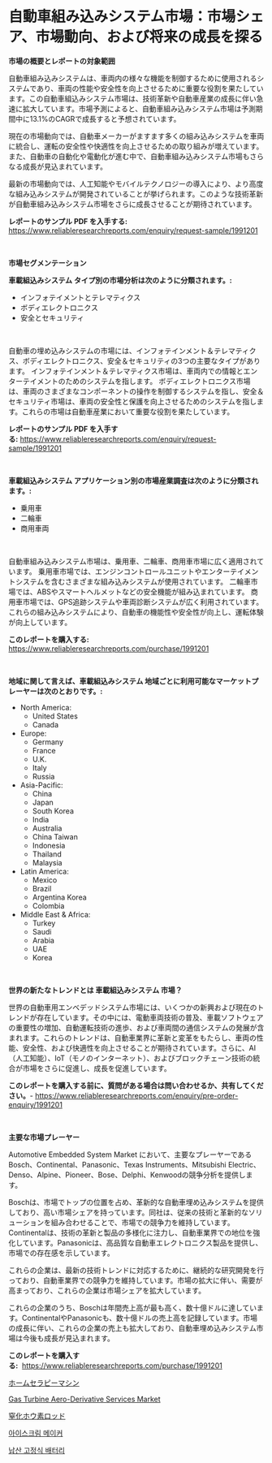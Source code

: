 <p><h1>自動車組み込みシステム市場：市場シェア、市場動向、および将来の成長を探る</h1></p><p><strong>市場の概要とレポートの対象範囲</strong></p>
<p><p>自動車組み込みシステムは、車両内の様々な機能を制御するために使用されるシステムであり、車両の性能や安全性を向上させるために重要な役割を果たしています。この自動車組込みシステム市場は、技術革新や自動車産業の成長に伴い急速に拡大しています。市場予測によると、自動車組み込みシステム市場は予測期間中に13.1%のCAGRで成長すると予想されています。</p><p>現在の市場動向では、自動車メーカーがますます多くの組み込みシステムを車両に統合し、運転の安全性や快適性を向上させるための取り組みが増えています。また、自動車の自動化や電動化が進む中で、自動車組み込みシステム市場もさらなる成長が見込まれています。</p><p>最新の市場動向では、人工知能やモバイルテクノロジーの導入により、より高度な組み込みシステムが開発されていることが挙げられます。このような技術革新が自動車組み込みシステム市場をさらに成長させることが期待されています。</p></p>
<p><strong>レポートのサンプル PDF を入手する:</strong> <a href="https://www.reliableresearchreports.com/enquiry/request-sample/1991201">https://www.reliableresearchreports.com/enquiry/request-sample/1991201</a></p>
<p>&nbsp;</p>
<p><strong>市場セグメンテーション</strong></p>
<p><strong>車載組込みシステム タイプ別の市場分析は次のように分類されます。:</strong></p>
<p><ul><li>インフォテイメントとテレマティクス</li><li>ボディエレクトロニクス</li><li>安全とセキュリティ</li></ul></p>
<p>&nbsp;</p>
<p><p>自動車の埋め込みシステムの市場には、インフォテインメント＆テレマティクス、ボディエレクトロニクス、安全＆セキュリティの3つの主要なタイプがあります。 インフォテインメント＆テレマティクス市場は、車両内での情報とエンターテイメントのためのシステムを指します。 ボディエレクトロニクス市場は、車両のさまざまなコンポーネントの操作を制御するシステムを指し、安全＆セキュリティ市場は、車両の安全性と保護を向上させるためのシステムを指します。これらの市場は自動車産業において重要な役割を果たしています。</p></p>
<p><strong>レポートのサンプル PDF を入手する:</strong>&nbsp;<a href="https://www.reliableresearchreports.com/enquiry/request-sample/1991201">https://www.reliableresearchreports.com/enquiry/request-sample/1991201</a></p>
<p>&nbsp;</p>
<p><strong> 車載組込みシステム アプリケーション別の市場産業調査は次のように分類されます。:</strong></p>
<p><ul><li>乗用車</li><li>二輪車</li><li>商用車両</li></ul></p>
<p>&nbsp;</p>
<p><p>自動車組み込みシステム市場は、乗用車、二輪車、商用車市場に広く適用されています。 乗用車市場では、エンジンコントロールユニットやエンターテイメントシステムを含むさまざまな組み込みシステムが使用されています。 二輪車市場では、ABSやスマートヘルメットなどの安全機能が組み込まれています。 商用車市場では、GPS追跡システムや車両診断システムが広く利用されています。 これらの組み込みシステムにより、自動車の機能性や安全性が向上し、運転体験が向上しています。</p></p>
<p><strong>このレポートを購入する:</strong>&nbsp; <a href="https://www.reliableresearchreports.com/purchase/1991201">https://www.reliableresearchreports.com/purchase/1991201</a></p>
<p>&nbsp;</p>
<p><strong>地域に関して言えば、車載組込みシステム 地域ごとに利用可能なマーケットプレーヤーは次のとおりです。:</strong></p>
<p><ul>
    <li>
        North America:
        <ul>
            <li>United States</li>
            <li>Canada</li>
        </ul>
    </li>
    <li>
        Europe:
        <ul>
            <li>Germany</li>
            <li>France</li>
            <li>U.K.</li>
            <li>Italy</li>
            <li>Russia</li>
        </ul>
    </li>
    <li>
        Asia-Pacific:
        <ul>
            <li>China</li>
            <li>Japan</li>
            <li>South Korea</li>
            <li>India</li>
            <li>Australia</li>
            <li>China Taiwan</li>
            <li>Indonesia</li>
            <li>Thailand</li>
            <li>Malaysia</li>
        </ul>
    </li>
    <li>
        Latin America:
        <ul>
            <li>Mexico</li>
            <li>Brazil</li>
            <li>Argentina Korea</li>
            <li>Colombia</li>
        </ul>
    </li>
    <li>
        Middle East & Africa:
        <ul>
            <li>Turkey</li>
            <li>Saudi</li>
            <li>Arabia</li>
            <li>UAE</li>
            <li>Korea</li>
        </ul>
    </li>
    </ul></p>
<p>&nbsp;</p>
<p><strong>世界の新たなトレンドとは 車載組込みシステム 市場？</strong></p>
<p><p>世界の自動車用エンベデッドシステム市場には、いくつかの新興および現在のトレンドが存在しています。その中には、電動車両技術の普及、車載ソフトウェアの重要性の増加、自動運転技術の進歩、および車両間の通信システムの発展が含まれます。これらのトレンドは、自動車業界に革新と変革をもたらし、車両の性能、安全性、および快適性を向上させることが期待されています。さらに、AI（人工知能）、IoT（モノのインターネット）、およびブロックチェーン技術の統合が市場をさらに促進し、成長を促進しています。</p></p>
<p><strong>このレポートを購入する前に、質問がある場合は問い合わせるか、共有してください。</strong>- <a href="https://www.reliableresearchreports.com/enquiry/pre-order-enquiry/1991201">https://www.reliableresearchreports.com/enquiry/pre-order-enquiry/1991201</a></p>
<p>&nbsp;</p>
<p><strong>主要な市場プレーヤー</strong></p>
<p><p>Automotive Embedded System Market において、主要なプレーヤーであるBosch、Continental、Panasonic、Texas Instruments、Mitsubishi Electric、Denso、Alpine、Pioneer、Bose、Delphi、Kenwoodの競争分析を提供します。 </p><p>Boschは、市場でトップの位置を占め、革新的な自動車埋め込みシステムを提供しており、高い市場シェアを持っています。同社は、従来の技術と革新的なソリューションを組み合わせることで、市場での競争力を維持しています。 Continentalは、技術の革新と製品の多様化に注力し、自動車業界での地位を強化しています。Panasonicは、高品質な自動車エレクトロニクス製品を提供し、市場での存在感を示しています。 </p><p>これらの企業は、最新の技術トレンドに対応するために、継続的な研究開発を行っており、自動車業界での競争力を維持しています。市場の拡大に伴い、需要が高まっており、これらの企業は市場シェアを拡大しています。 </p><p>これらの企業のうち、Boschは年間売上高が最も高く、数十億ドルに達しています。ContinentalやPanasonicも、数十億ドルの売上高を記録しています。市場の成長に伴い、これらの企業の売上も拡大しており、自動車埋め込みシステム市場は今後も成長が見込まれます。</p></p>
<p><strong>このレポートを購入する:</strong>&nbsp;&nbsp;<a href="https://www.reliableresearchreports.com/purchase/1991201">https://www.reliableresearchreports.com/purchase/1991201</a></p>
<p><p><a href="https://medium.com/@kamdeall7845/%E3%83%9B%E3%83%BC%E3%83%A0%E3%82%BB%E3%83%A9%E3%83%94%E3%83%BC%E6%A9%9F%E5%99%A8%E5%B8%82%E5%A0%B4-%E7%A8%AE%E9%A1%9E-%E7%94%A8%E9%80%94-%E5%9C%B0%E7%90%86%E3%81%AB%E3%82%88%E3%82%8B%E5%8C%85%E6%8B%AC%E7%9A%84%E3%81%AA%E8%A9%95%E4%BE%A1-cf164825fa77">ホームセラピーマシン</a></p><p><a href="https://www.linkedin.com/pulse/global-gas-turbine-aero-derivative-services-market-types-applications-qtsfe?trackingId=py%2FJQrPh%2FUFC%2BAigUx0cdA%3D%3D">Gas Turbine Aero-Derivative Services Market</a></p><p><a href="https://medium.com/@hazelnutt83/%E3%83%9B%E3%82%A6%E7%B4%A0%E7%AA%92%E5%8C%96%E7%89%A9%E3%83%AD%E3%83%83%E3%83%89%E5%B8%82%E5%A0%B4%E3%83%A1%E3%83%88%E3%83%AA%E3%83%83%E3%82%AF%E3%82%B9%E3%81%AE%E3%83%87%E3%82%B3%E3%83%BC%E3%83%87%E3%82%A3%E3%83%B3%E3%82%B0-%E5%B8%82%E5%A0%B4%E3%82%B7%E3%82%A7%E3%82%A2-%E3%83%88%E3%83%AC%E3%83%B3%E3%83%89-%E6%88%90%E9%95%B7%E3%83%91%E3%82%BF%E3%83%BC%E3%83%B3-d64db9c204f5">窒化ホウ素ロッド</a></p><p><a href="https://medium.com/@flower89678/%EC%95%84%EC%9D%B4%EC%8A%A4%ED%81%AC%EB%A6%BC-%EC%A0%9C%EC%A1%B0%EA%B8%B0-%EC%8B%9C%EC%9E%A5-%EC%A2%85%EB%A5%98-%EC%9D%91%EC%9A%A9-%EB%B0%8F-%EC%A7%80%EB%A6%AC%EC%97%90-%EB%94%B0%EB%A5%B8-%EC%A2%85%ED%95%A9-%ED%8F%89%EA%B0%80-244c95f3c8d7">아이스크림 메이커</a></p><p><a href="https://medium.com/@earlfeffersj/pb-hydrogen-stasionary-battery-%EC%8B%9C%EC%9E%A5-%EC%8B%9C%EC%9E%A5-cagr-%EC%8B%9C%EC%9E%A5-%EB%8F%99%ED%96%A5-%EB%B0%8F-%EC%84%B1%EC%9E%A5-%EC%A0%84%EB%9E%B5%EC%97%90-%EB%8C%80%ED%95%9C-%ED%86%B5%EC%B0%B0%EB%A0%A5-24ea70469008">납산 고정식 배터리</a></p></p>